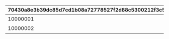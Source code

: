 |70430a8e3b39dc85d7cd1b08a72778527f2d88c5300212f3c57d4c9ca12c096c|07ab71b9ecbd6cca9f297076fd39db36a116186d5e364be62c10dd0494b908d8|ce17ad9306402d62454b2eba6c3e11c62ffa419042b878661b159270bd9bf794|1dc64564198448858b88076b9b8dfce11fe4ea7c92eaf38118f0e2d70e6b981d|
| --- | --- | --- | --- |
|10000001|118501|1|カリンとカリンの机は同時に配置できません。|
|10000002|125701|1|カリンとカリンの机は同時に配置できません。|